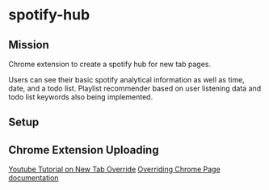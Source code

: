 # spotify-hub

## Mission
Chrome extension to create a spotify hub for new tab pages. 

Users can see their basic spotify analytical information as well as time, date, and a todo list. Playlist recommender based on user listening data and todo list keywords also being implemented.

## Setup



## Chrome Extension Uploading
[Youtube Tutorial on New Tab Override](https://www.youtube.com/watch?v=vNb3P5KIxXw)
[Overriding Chrome Page documentation](https://developer.chrome.com/extensions/override)
